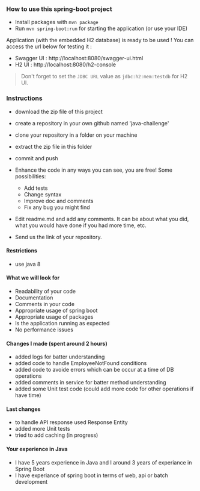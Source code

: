 ### How to use this spring-boot project

- Install packages with `mvn package`
- Run `mvn spring-boot:run` for starting the application (or use your IDE)

Application (with the embedded H2 database) is ready to be used ! You can access the url below for testing it :

- Swagger UI : http://localhost:8080/swagger-ui.html
- H2 UI : http://localhost:8080/h2-console

> Don't forget to set the `JDBC URL` value as `jdbc:h2:mem:testdb` for H2 UI.



### Instructions

- download the zip file of this project
- create a repository in your own github named 'java-challenge'
- clone your repository in a folder on your machine
- extract the zip file in this folder
- commit and push

- Enhance the code in any ways you can see, you are free! Some possibilities:
  - Add tests
  - Change syntax
  - Improve doc and comments
  - Fix any bug you might find
- Edit readme.md and add any comments. It can be about what you did, what you would have done if you had more time, etc.
- Send us the link of your repository.

#### Restrictions
- use java 8


#### What we will look for
- Readability of your code
- Documentation
- Comments in your code 
- Appropriate usage of spring boot
- Appropriate usage of packages
- Is the application running as expected
- No performance issues


#### Changes I made (spent around 2 hours)
- added logs for batter understanding
- added code to handle EmployeeNotFound conditions
- added code to avoide errors which can be occur at a time of DB operations
- added comments in service for batter method understanding
- added some Unit test code (could add more code for other operations if have time)

#### Last changes
- to handle API response used Response Entity 
- added more Unit tests
- tried to add caching (in progress)

#### Your experience in Java

- I have 5 years experience in Java and I around 3 years of experiance in Spring Boot
- I have experiance of spring boot in terms of web, api or batch development

